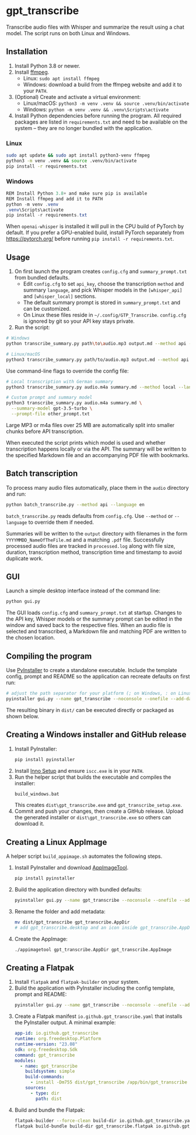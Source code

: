 # gpt_transcribe

Transcribe audio files with Whisper and summarize the result using a chat model.
The script runs on both Linux and Windows.

## Installation

1. Install Python 3.8 or newer.
2. Install [ffmpeg](https://ffmpeg.org/).
   - Linux: `sudo apt install ffmpeg`
   - Windows: download a build from the ffmpeg website and add it to your `PATH`.
3. (Optional) Create and activate a virtual environment:
   - Linux/macOS: `python3 -m venv .venv && source .venv/bin/activate`
   - Windows: `python -m venv .venv && .venv\Scripts\activate`
4. Install Python dependencies before running the program. All required packages
   are listed in `requirements.txt` and need to be available on the system –
   they are no longer bundled with the application.

### Linux

```bash
sudo apt update && sudo apt install python3-venv ffmpeg
python3 -m venv .venv && source .venv/bin/activate
pip install -r requirements.txt
```

### Windows

```powershell
REM Install Python 3.8+ and make sure pip is available
REM Install ffmpeg and add it to PATH
python -m venv .venv
.venv\Scripts\activate
pip install -r requirements.txt
```

When `openai-whisper` is installed it will pull in the CPU build of PyTorch by
default. If you prefer a GPU-enabled build, install PyTorch separately from
<https://pytorch.org/> before running `pip install -r requirements.txt`.

## Usage
1. On first launch the program creates `config.cfg` and `summary_prompt.txt` from bundled defaults.
   - Edit `config.cfg` to set `api_key`, choose the transcription `method` and summary `language`,
     and pick Whisper models in the `[whisper_api]` and `[whisper_local]` sections.
   - The default summary prompt is stored in `summary_prompt.txt` and can be customized.
   - On Linux these files reside in `~/.config/GTP_Transcribe`.
   `config.cfg` is ignored by git so your API key stays private.
2. Run the script:

```bash
# Windows
python transcribe_summary.py path\to\audio.mp3 output.md --method api --language en

# Linux/macOS
python3 transcribe_summary.py path/to/audio.mp3 output.md --method api --language en
```

Use command-line flags to override the config file:

```bash
# Local transcription with German summary
python3 transcribe_summary.py audio.m4a summary.md --method local --language de

# Custom prompt and summary model
python3 transcribe_summary.py audio.m4a summary.md \
  --summary-model gpt-3.5-turbo \
  --prompt-file other_prompt.txt
```

Large MP3 or m4a files over 25 MB are automatically split into smaller chunks before
API transcription.

When executed the script prints which model is used and whether transcription happens
locally or via the API. The summary will be written to the specified Markdown file and an accompanying
PDF file with bookmarks.

## Batch transcription

To process many audio files automatically, place them in the `audio` directory
and run:

```bash
python batch_transcribe.py --method api --language en
```

`batch_transcribe.py` reads defaults from `config.cfg`. Use `--method` or `--language`
to override them if needed.

Summaries will be written to the `output` directory with filenames in the
form `YYYYMMDD_NameOfTheFile.md` and a matching `.pdf` file. Successfully
processed audio files are tracked in `processed.log` along with file size,
duration, transcription method, transcription time and timestamp to avoid
duplicate work.

## GUI

Launch a simple desktop interface instead of the command line:

```bash
python gui.py
```

The GUI loads `config.cfg` and `summary_prompt.txt` at startup. Changes to the API key,
Whisper models or the summary prompt can be edited in the window and saved back to the
respective files. When an audio file is selected and transcribed, a Markdown file and
matching PDF are written to the chosen location.

## Compiling the program

Use [PyInstaller](https://pyinstaller.org/) to create a standalone executable. Include the
template config, prompt and README so the application can recreate defaults on first run:

```bash
# adjust the path separator for your platform (; on Windows, : on Linux/macOS)
pyinstaller gui.py --name gpt_transcribe --noconsole --onefile --add-data "config.template.cfg;." --add-data "summary_prompt.txt;." --add-data "README.md;." --icon logo/logo.ico
```

The resulting binary in `dist/` can be executed directly or packaged as shown below.

## Creating a Windows installer and GitHub release

1. Install PyInstaller:
   ```bash
   pip install pyinstaller
   ```
2. Install [Inno Setup](https://jrsoftware.org/isinfo.php) and ensure `iscc.exe` is in your `PATH`.
3. Run the helper script that builds the executable and compiles the installer:
   ```bat
   build_windows.bat
   ```
   This creates `dist\gpt_transcribe.exe` and `gpt_transcribe_setup.exe`.
4. Commit and push your changes, then create a GitHub release. Upload the generated
   installer or `dist\gpt_transcribe.exe` so others can download it.

## Creating a Linux AppImage

A helper script `build_appimage.sh` automates the following steps.

1. Install PyInstaller and download [AppImageTool](https://github.com/AppImage/AppImageKit/releases).
   ```bash
   pip install pyinstaller
   ```
2. Build the application directory with bundled defaults:
   ```bash
   pyinstaller gui.py --name gpt_transcribe --noconsole --onefile --add-data "config.template.cfg:." --add-data "summary_prompt.txt:." --add-data "README.md:." --icon logo/logo.ico
   ```
3. Rename the folder and add metadata:
   ```bash
   mv dist/gpt_transcribe gpt_transcribe.AppDir
   # add gpt_transcribe.desktop and an icon inside gpt_transcribe.AppDir
   ```
4. Create the AppImage:
   ```bash
   ./appimagetool gpt_transcribe.AppDir gpt_transcribe.AppImage
   ```

## Creating a Flatpak

1. Install `flatpak` and `flatpak-builder` on your system.
2. Build the application with PyInstaller including the config template, prompt and README:
   ```bash
   pyinstaller gui.py --name gpt_transcribe --noconsole --onefile --add-data "config.template.cfg:." --add-data "summary_prompt.txt:." --add-data "README.md:." --icon logo/logo.ico
   ```
3. Create a Flatpak manifest `io.github.gpt_transcribe.yaml` that installs the
   PyInstaller output. A minimal example:
   ```yaml
   app-id: io.github.gpt_transcribe
   runtime: org.freedesktop.Platform
   runtime-version: "23.08"
   sdk: org.freedesktop.Sdk
   command: gpt_transcribe
   modules:
     - name: gpt_transcribe
       buildsystem: simple
       build-commands:
         - install -Dm755 dist/gpt_transcribe /app/bin/gpt_transcribe
       sources:
         - type: dir
           path: dist
   ```
4. Build and bundle the Flatpak:
   ```bash
   flatpak-builder --force-clean build-dir io.github.gpt_transcribe.yaml
   flatpak build-bundle build-dir gpt_transcribe.flatpak io.github.gpt_transcribe
   ```
